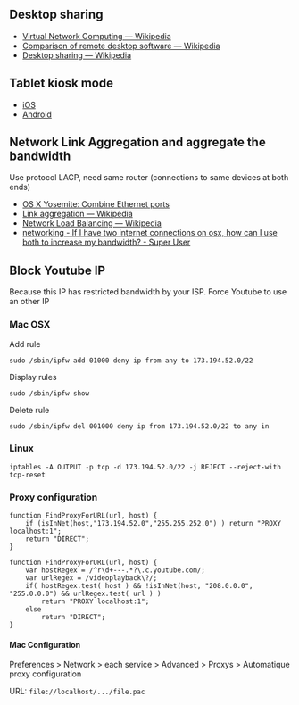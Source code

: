 ## Desktop sharing

- [Virtual Network Computing — Wikipedia](https://en.wikipedia.org/wiki/Virtual_Network_Computing)
- [Comparison of remote desktop software — Wikipedia](https://en.wikipedia.org/wiki/Comparison_of_remote_desktop_software)
- [Desktop sharing — Wikipedia](https://en.wikipedia.org/wiki/Desktop_sharing)

## Tablet kiosk mode

- [iOS](iOS#tablet-kiosk-mode)
- [Android](Android#tablet-kiosk-mode)

## Network Link Aggregation and aggregate the bandwidth

Use protocol LACP, need same router (connections to same devices at both ends)

- [OS X Yosemite: Combine Ethernet ports](https://support.apple.com/kb/PH18560?locale=en_US)
- [Link aggregation — Wikipedia](https://en.wikipedia.org/wiki/Link_aggregation)
- [Network Load Balancing — Wikipedia](https://en.wikipedia.org/wiki/Network_Load_Balancing)
- [networking - If I have two internet connections on osx, how can I use both to increase my bandwidth? - Super User](http://superuser.com/questions/363843/if-i-have-two-internet-connections-on-osx-how-can-i-use-both-to-increase-my-ban)

## Block Youtube IP

Because this IP has restricted bandwidth by your ISP. Force Youtube to use an other IP

### Mac OSX

Add rule

	sudo /sbin/ipfw add 01000 deny ip from any to 173.194.52.0/22

Display rules

	sudo /sbin/ipfw show

Delete rule

	sudo /sbin/ipfw del 001000 deny ip from 173.194.52.0/22 to any in

### Linux

	iptables -A OUTPUT -p tcp -d 173.194.52.0/22 -j REJECT --reject-with tcp-reset

### Proxy configuration

	function FindProxyForURL(url, host) {
		if (isInNet(host,"173.194.52.0","255.255.252.0") ) return "PROXY localhost:1";
		return "DIRECT";
	}

	function FindProxyForURL(url, host) {
		var hostRegex = /^r\d+---.*?\.c.youtube.com/;
		var urlRegex = /videoplayback\?/;
		if( hostRegex.test( host ) && !isInNet(host, "208.0.0.0", "255.0.0.0") && urlRegex.test( url ) ) 
			return "PROXY localhost:1";
		else
			return "DIRECT";
	}

#### Mac Configuration

Preferences > Network > each service > Advanced > Proxys > Automatique proxy configuration

URL: `file://localhost/.../file.pac`

